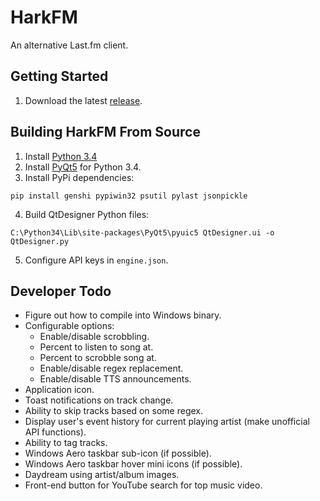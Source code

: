 # HarkFM
An alternative Last.fm client.

## Getting Started
1. Download the latest [release](https://github.com/emmercm/HarkFM/releases).

## Building HarkFM From Source
1. Install [Python 3.4](https://www.python.org/downloads/)
2. Install [PyQt5](https://www.riverbankcomputing.com/software/pyqt/download5) for Python 3.4.
3. Install PyPi dependencies:
```
pip install genshi pypiwin32 psutil pylast jsonpickle
```
4. Build QtDesigner Python files:
```
C:\Python34\Lib\site-packages\PyQt5\pyuic5 QtDesigner.ui -o QtDesigner.py
```
5. Configure API keys in `engine.json`.

## Developer Todo
- Figure out how to compile into Windows binary.
- Configurable options:
  - Enable/disable scrobbling.
  - Percent to listen to song at.
  - Percent to scrobble song at.
  - Enable/disable regex replacement.
  - Enable/disable TTS announcements.
- Application icon.
- Toast notifications on track change.
- Ability to skip tracks based on some regex.
- Display user's event history for current playing artist (make unofficial API functions).
- Ability to tag tracks.
- Windows Aero taskbar sub-icon (if possible).
- Windows Aero taskbar hover mini icons (if possible).
- Daydream using artist/album images.
- Front-end button for YouTube search for top music video.